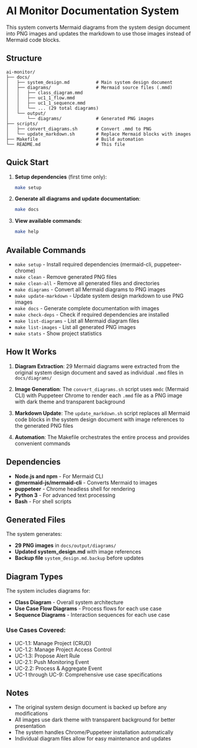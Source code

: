 # AI Monitor Documentation System

This system converts Mermaid diagrams from the system design document into PNG images and updates the markdown to use those images instead of Mermaid code blocks.

## Structure

```
ai-monitor/
├── docs/
│   ├── system_design.md          # Main system design document
│   ├── diagrams/                 # Mermaid source files (.mmd)
│   │   ├── class_diagram.mmd
│   │   ├── uc1_1_flow.mmd
│   │   ├── uc1_1_sequence.mmd
│   │   └── ... (29 total diagrams)
│   └── output/
│       └── diagrams/             # Generated PNG images
├── scripts/
│   ├── convert_diagrams.sh       # Convert .mmd to PNG
│   └── update_markdown.sh        # Replace Mermaid blocks with images
├── Makefile                      # Build automation
└── README.md                     # This file
```

## Quick Start

1. **Setup dependencies** (first time only):
   ```bash
   make setup
   ```

2. **Generate all diagrams and update documentation**:
   ```bash
   make docs
   ```

3. **View available commands**:
   ```bash
   make help
   ```

## Available Commands

- `make setup` - Install required dependencies (mermaid-cli, puppeteer-chrome)
- `make clean` - Remove generated PNG files
- `make clean-all` - Remove all generated files and directories
- `make diagrams` - Convert all Mermaid diagrams to PNG images
- `make update-markdown` - Update system design markdown to use PNG images
- `make docs` - Generate complete documentation with images
- `make check-deps` - Check if required dependencies are installed
- `make list-diagrams` - List all Mermaid diagram files
- `make list-images` - List all generated PNG images
- `make stats` - Show project statistics

## How It Works

1. **Diagram Extraction**: 29 Mermaid diagrams were extracted from the original system design document and saved as individual `.mmd` files in `docs/diagrams/`

2. **Image Generation**: The `convert_diagrams.sh` script uses `mmdc` (Mermaid CLI) with Puppeteer Chrome to render each `.mmd` file as a PNG image with dark theme and transparent background

3. **Markdown Update**: The `update_markdown.sh` script replaces all Mermaid code blocks in the system design document with image references to the generated PNG files

4. **Automation**: The Makefile orchestrates the entire process and provides convenient commands

## Dependencies

- **Node.js and npm** - For Mermaid CLI
- **@mermaid-js/mermaid-cli** - Converts Mermaid to images
- **puppeteer** - Chrome headless shell for rendering
- **Python 3** - For advanced text processing
- **Bash** - For shell scripts

## Generated Files

The system generates:
- **29 PNG images** in `docs/output/diagrams/`
- **Updated system_design.md** with image references
- **Backup file** `system_design.md.backup` before updates

## Diagram Types

The system includes diagrams for:
- **Class Diagram** - Overall system architecture
- **Use Case Flow Diagrams** - Process flows for each use case
- **Sequence Diagrams** - Interaction sequences for each use case

### Use Cases Covered:
- UC-1.1: Manage Project (CRUD)
- UC-1.2: Manage Project Access Control  
- UC-1.3: Propose Alert Rule
- UC-2.1: Push Monitoring Event
- UC-2.2: Process & Aggregate Event
- UC-1 through UC-9: Comprehensive use case specifications

## Notes

- The original system design document is backed up before any modifications
- All images use dark theme with transparent background for better presentation
- The system handles Chrome/Puppeteer installation automatically
- Individual diagram files allow for easy maintenance and updates
